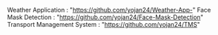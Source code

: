Weather Application : "https://github.com/yojan24/Weather-App-"
Face Mask Detection : "https://github.com/yojan24/Face-Mask-Detection"
Transport Management System : "https://github.com/yojan24/TMS"

